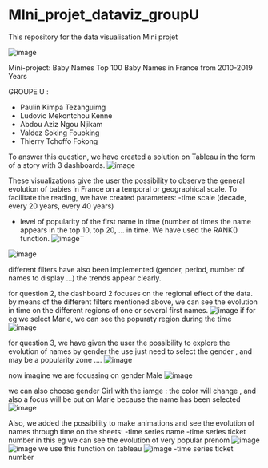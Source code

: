 # MIni_projet_dataviz_groupU
This repository for the data visualisation Mini projet

![image](https://user-images.githubusercontent.com/48301240/174471013-43609477-3acc-4dbd-bce4-4c6b995f2123.png)

Mini-project: Baby Names Top 100 Baby  Names in France from 2010-2019 Years


GROUPE U : 
* Paulin Kimpa Tezanguimg 
* Ludovic Mekontchou Kenne 
* Abdou Aziz Ngou Njikam 
* Valdez Soking Fouoking 
* Thierry Tchoffo Fokong

To answer this question, we have created a solution on Tableau in the form of a story with 3 dashboards. 
![image](https://user-images.githubusercontent.com/48301240/174472873-783dde39-8120-41c8-9da0-567ba9afe541.png)




These visualizations give the user the possibility to observe the general evolution of babies in France on a temporal or geographical scale. To facilitate the reading, we have created parameters:
 -time scale (decade, every 20 years, every 40 years) 

- level of popularity of the first name in time (number of times the name appears in the top 10, top 20, ... in time. We have used the RANK() function.
![image](https://user-images.githubusercontent.com/48301240/174471135-cd2d3647-6aa5-438c-90e3-5ed9a108f7d5.png)``

![image](https://user-images.githubusercontent.com/48301240/174472197-a5927c0d-9db1-4651-afe6-4514e3a280ba.png)


different filters have also been implemented (gender, period, number of names to display ...) 
the trends appear clearly. 

for question 2, the dashboard 2 focuses on the regional effect of the data. by means of the different filters mentioned above, we can see the evolution in time on the different regions of one or several first names. 
![image](https://user-images.githubusercontent.com/48301240/174471157-ef5e9884-5d84-474f-968c-38c10ce85ace.png)
if for eg we select Marie, we can see the popuraty region during the time 
![image](https://user-images.githubusercontent.com/48301240/174472655-5812f5b9-da39-4a47-baab-8be790a0478c.png)


for question 3, we have given the user the possibility to explore the evolution of names by gender
the use just need to select the gender , and may be a popularity zone ....
![image](https://user-images.githubusercontent.com/48301240/174471853-d7eb80b8-5e37-40b4-9059-24e28fcf8715.png)


now imagine we are focussing on gender Male 
![image](https://user-images.githubusercontent.com/48301240/174472719-a9ac2660-2d43-4069-8fcd-fad68f97beed.png)


we can also choose gender Girl  with the iamge : the color will change , and also a focus will be put on Marie because the name has been selected 
![image](https://user-images.githubusercontent.com/48301240/174472744-5bae6178-c3e6-4a88-a704-6b653afcf0e8.png)

Also, we added the possibility to make animations and see the evolution of names through time on the sheets:
-time series name
-time series ticket number 
in this eg we can see the evolution of very popular prenom 
![image](https://user-images.githubusercontent.com/48301240/174472491-7aac088e-e02c-4789-8204-927fa987de15.png)
![image](https://user-images.githubusercontent.com/48301240/174472503-6aae638c-f6ea-4828-a65c-f6ba468d3126.png)
we use this function on tableau ![image](https://user-images.githubusercontent.com/48301240/174472531-25a332e8-3588-4c9f-a2ef-a04688938b50.png)
-time series ticket number 
